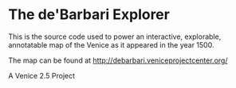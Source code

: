 The de'Barbari Explorer
=======================

This is the source code used to power an interactive, explorable,
annotatable map of the Venice as it appeared in the year 1500.

The map can be found at http://debarbari.veniceprojectcenter.org/

A Venice 2.5 Project
